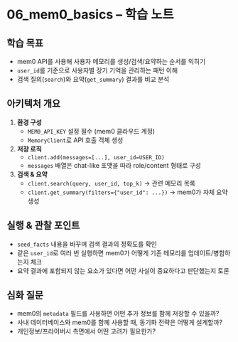 # 06_mem0_basics – 학습 노트

## 학습 목표
- mem0 API를 사용해 사용자 메모리를 생성/검색/요약하는 순서를 익히기
- `user_id`를 기준으로 사용자별 장기 기억을 관리하는 패턴 이해
- 검색 질의(`search`)와 요약(`get_summary`) 결과를 비교 분석

## 아키텍처 개요
1. **환경 구성**
   - `MEM0_API_KEY` 설정 필수 (mem0 클라우드 계정)
   - `MemoryClient`로 API 호출 객체 생성
2. **저장 로직**
   - `client.add(messages=[...], user_id=USER_ID)`
   - `messages` 배열은 chat-like 포맷을 따라 role/content 형태로 구성
3. **검색 & 요약**
   - `client.search(query, user_id, top_k)` → 관련 메모리 목록
   - `client.get_summary(filters={"user_id": ...})` → mem0가 자체 요약 생성

## 실행 & 관찰 포인트
- `seed_facts` 내용을 바꾸며 검색 결과의 정확도를 확인
- 같은 `user_id`로 여러 번 실행하면 mem0가 어떻게 기존 메모리를 업데이트/병합하는지 체크
- 요약 결과에 포함되지 않는 요소가 있다면 어떤 사실이 중요하다고 판단했는지 토론

## 심화 질문
- mem0의 `metadata` 필드를 사용하면 어떤 추가 정보를 함께 저장할 수 있을까?
- 사내 데이터베이스와 mem0를 함께 사용할 때, 동기화 전략은 어떻게 설계할까?
- 개인정보/프라이버시 측면에서 어떤 고려가 필요한가?
